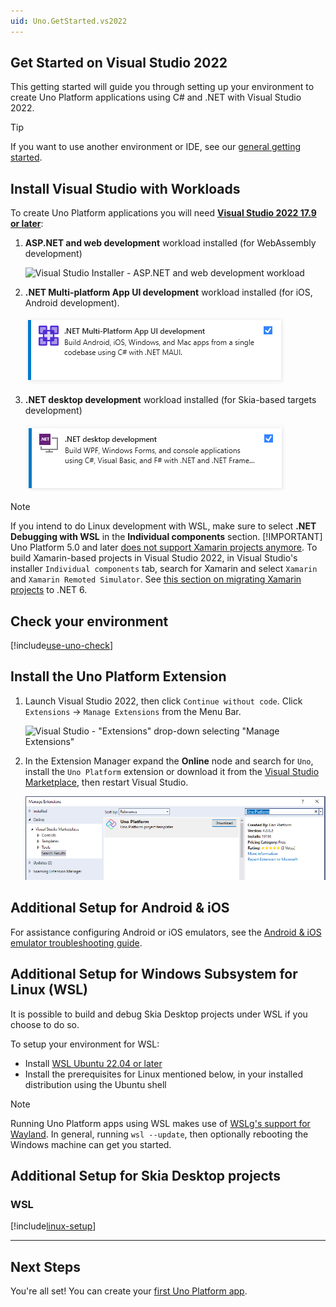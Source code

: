 ```yaml
---
uid: Uno.GetStarted.vs2022
---
```

## Get Started on Visual Studio 2022

This getting started will guide you through setting up your environment to create Uno Platform applications using C# and .NET with Visual Studio 2022.

> [!TIP]
> If you want to use another environment or IDE, see our [general getting started](get-started.md).

## Install Visual Studio with Workloads

To create Uno Platform applications you will need [**Visual Studio 2022 17.9 or later**](https://visualstudio.microsoft.com/vs/):

1. **ASP.NET and web development** workload installed (for WebAssembly development)

    ![Visual Studio Installer - ASP.NET and web development workload](Assets/quick-start/vs-install-web.png)

1. **.NET Multi-platform App UI development** workload installed (for iOS, Android development).

    ![Visual Studio Installer - .NET Multi-platform App UI development workload](Assets/quick-start/vs-install-dotnet-mobile.png)

1. **.NET desktop development** workload installed (for Skia-based targets development)

    ![Visual Studio Installer - .NET desktop development workload](Assets/quick-start/vs-install-dotnet.png)

> [!NOTE]
> If you intend to do Linux development with WSL, make sure to select **.NET Debugging with WSL** in the **Individual components** section.
> [!IMPORTANT]
> Uno Platform 5.0 and later [does not support Xamarin projects anymore](xref:Uno.Development.MigratingToUno5). To build Xamarin-based projects in Visual Studio 2022, in Visual Studio's installer `Individual components` tab, search for Xamarin and select `Xamarin` and `Xamarin Remoted Simulator`. See [this section on migrating Xamarin projects](migrating-from-xamarin-to-net6.md) to .NET 6.

## Check your environment

[!include[use-uno-check](includes/use-uno-check-inline-windows-noheader.md)]

## Install the Uno Platform Extension

1. Launch Visual Studio 2022, then click `Continue without code`. Click `Extensions` -> `Manage Extensions` from the Menu Bar.  

    ![Visual Studio - "Extensions" drop-down selecting "Manage Extensions"](Assets/tutorial01/manage-extensions.png)  

2. In the Extension Manager expand the **Online** node and search for `Uno`, install the `Uno Platform` extension or download it from the [Visual Studio Marketplace](https://marketplace.visualstudio.com/items?itemName=unoplatform.uno-platform-addin-2022), then restart Visual Studio.  

    ![Extension Manager - Uno Platform extension](Assets/tutorial01/uno-extensions.PNG)

## Additional Setup for Android & iOS

For assistance configuring Android or iOS emulators, see the [Android & iOS emulator troubleshooting guide](xref:Uno.UI.CommonIssues.MobileDebugging).

## Additional Setup for Windows Subsystem for Linux (WSL)

It is possible to build and debug Skia Desktop projects under WSL if you choose to do so.

To setup your environment for WSL:

- Install [WSL Ubuntu 22.04 or later](https://learn.microsoft.com/windows/wsl/install-win10)
- Install the prerequisites for Linux mentioned below, in your installed distribution using the Ubuntu shell

> [!NOTE]
> Running Uno Platform apps using WSL makes use of [WSLg's support for Wayland](https://github.com/microsoft/wslg#install-instructions-existing-wsl-install). In general, running `wsl --update`, then optionally rebooting the Windows machine can get you started.

## Additional Setup for Skia Desktop projects

### WSL

[!include[linux-setup](includes/additional-linux-setup-inline.md)]

---

## Next Steps

You're all set! You can create your [first Uno Platform app](xref:Uno.GettingStarted.CreateAnApp.VS2022).
